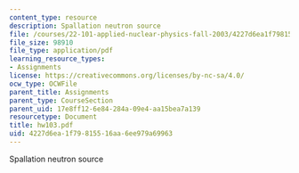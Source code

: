 ```yaml
---
content_type: resource
description: Spallation neutron source
file: /courses/22-101-applied-nuclear-physics-fall-2003/4227d6ea1f79815516aa6ee979a69963_hw103.pdf
file_size: 98910
file_type: application/pdf
learning_resource_types:
- Assignments
license: https://creativecommons.org/licenses/by-nc-sa/4.0/
ocw_type: OCWFile
parent_title: Assignments
parent_type: CourseSection
parent_uid: 17e8ff12-6e84-284a-09e4-aa15bea7a139
resourcetype: Document
title: hw103.pdf
uid: 4227d6ea-1f79-8155-16aa-6ee979a69963
---
```

Spallation neutron source